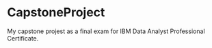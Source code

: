 # CapstoneProject
My capstone projest as a final exam for IBM Data Analyst Professional Certificate.
